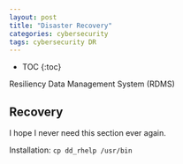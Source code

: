 ```yaml
---
layout: post
title: "Disaster Recovery"
categories: cybersecurity
tags: cybersecurity DR 
---
```


* TOC
{:toc}



Resiliency Data Management System (RDMS)



## Recovery



I hope I never need this section ever again.

Installation: `cp dd_rhelp /usr/bin`


